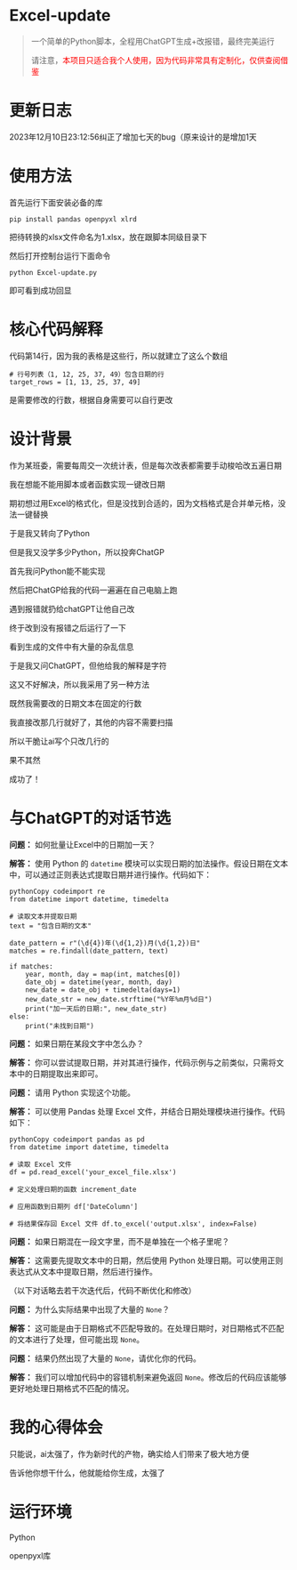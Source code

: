 # Excel-update

> 一个简单的Python脚本，全程用ChatGPT生成+改报错，最终完美运行
>
> 请注意，<font color='red'>本项目只适合我个人使用，因为代码非常具有定制化，仅供查阅借鉴</font>

# 更新日志

2023年12月10日23:12:56纠正了增加七天的bug（原来设计的是增加1天

# 使用方法

首先运行下面安装必备的库

```
pip install pandas openpyxl xlrd
```

把待转换的xlsx文件命名为1.xlsx，放在跟脚本同级目录下

然后打开控制台运行下面命令

```
python Excel-update.py
```

即可看到成功回显

# 核心代码解释

代码第14行，因为我的表格是这些行，所以就建立了这么个数组

```
# 行号列表（1, 12, 25, 37, 49）包含日期的行
target_rows = [1, 13, 25, 37, 49]
```

是需要修改的行数，根据自身需要可以自行更改

# 设计背景

作为某班委，需要每周交一次统计表，但是每次改表都需要手动梭哈改五遍日期

我在想能不能用脚本或者函数实现一键改日期

期初想过用Excel的格式化，但是没找到合适的，因为文档格式是合并单元格，没法一键替换

于是我又转向了Python

但是我又没学多少Python，所以投奔ChatGP

首先我问Python能不能实现

然后把ChatGP给我的代码一遍遍在自己电脑上跑

遇到报错就扔给chatGPT让他自己改

终于改到没有报错之后运行了一下

看到生成的文件中有大量的杂乱信息

于是我又问ChatGPT，但他给我的解释是字符

这又不好解决，所以我采用了另一种方法

既然我需要改的日期文本在固定的行数

我直接改那几行就好了，其他的内容不需要扫描

所以干脆让ai写个只改几行的

果不其然

成功了！

# 与ChatGPT的对话节选

**问题：** 如何批量让Excel中的日期加一天？

**解答：** 使用 Python 的 `datetime` 模块可以实现日期的加法操作。假设日期在文本中，可以通过正则表达式提取日期并进行操作。代码如下：

```
pythonCopy codeimport re
from datetime import datetime, timedelta

# 读取文本并提取日期
text = "包含日期的文本"

date_pattern = r"(\d{4})年(\d{1,2})月(\d{1,2})日"
matches = re.findall(date_pattern, text)

if matches:
    year, month, day = map(int, matches[0])
    date_obj = datetime(year, month, day)
    new_date = date_obj + timedelta(days=1)
    new_date_str = new_date.strftime("%Y年%m月%d日")
    print("加一天后的日期:", new_date_str)
else:
    print("未找到日期")
```

**问题：** 如果日期在某段文字中怎么办？

**解答：** 你可以尝试提取日期，并对其进行操作，代码示例与之前类似，只需将文本中的日期提取出来即可。

**问题：** 请用 Python 实现这个功能。

**解答：** 可以使用 Pandas 处理 Excel 文件，并结合日期处理模块进行操作。代码如下：

```
pythonCopy codeimport pandas as pd
from datetime import datetime, timedelta

# 读取 Excel 文件
df = pd.read_excel('your_excel_file.xlsx')

# 定义处理日期的函数 increment_date

# 应用函数到日期列 df['DateColumn']

# 将结果保存回 Excel 文件 df.to_excel('output.xlsx', index=False)
```

**问题：** 如果日期混在一段文字里，而不是单独在一个格子里呢？

**解答：** 这需要先提取文本中的日期，然后使用 Python 处理日期。可以使用正则表达式从文本中提取日期，然后进行操作。

（以下对话略去若干次迭代后，代码不断优化和修改）

**问题：** 为什么实际结果中出现了大量的 `None`？

**解答：** 这可能是由于日期格式不匹配导致的。在处理日期时，对日期格式不匹配的文本进行了处理，但可能出现 `None`。

**问题：** 结果仍然出现了大量的 `None`，请优化你的代码。

**解答：** 我们可以增加代码中的容错机制来避免返回 `None`。修改后的代码应该能够更好地处理日期格式不匹配的情况。

# 我的心得体会

只能说，ai太强了，作为新时代的产物，确实给人们带来了极大地方便

告诉他你想干什么，他就能给你生成，太强了

# 运行环境

Python

openpyxl库

